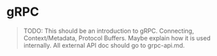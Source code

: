 # gRPC

> TODO: This should be an introduction to gRPC. Connecting, Context/Metadata, Protocol Buffers.
> Maybe explain how it is used internally. All external API doc should go to grpc-api.md.
